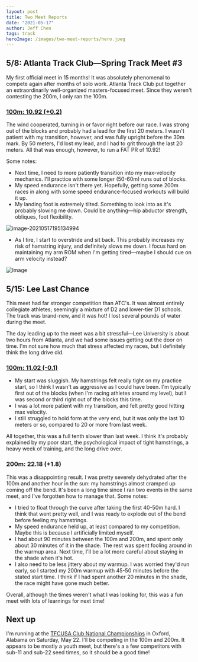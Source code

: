 ```yaml
---
layout: post
title: Two Meet Reports
date: "2021-05-17"
author: Jeff Chen
tags: track
heroImage: /images/two-meet-reports/hero.jpeg
---
```


## 5/8: Atlanta Track Club—Spring Track Meet #3

My first official meet in 15 months! It was absolutely phenomenal to compete again after months of solo work. Atlanta Track Club put together an extraordinarily well-organized masters-focused meet. Since they weren't contesting the 200m, I only ran the 100m.

### [100m: 10.92 (+0.2)](https://photos.app.goo.gl/KFSCgxzWEpB7WUtY8)

The wind cooperated, turning in or favor right before our race. I was strong out of the blocks and probably had a lead for the first 20 meters. I wasn't patient with my transition, however, and was fully upright before the 30m mark. By 50 meters, I'd lost my lead, and I had to grit through the last 20 meters. All that was enough, however, to run a FAT PR of 10.92!

<!-- excerpt -->

Some notes:

- Next time, I need to more patiently transition into my max-velocity mechanics. I'll practice with some longer (50-60m) runs out of blocks.
- My speed endurance isn't there yet. Hopefully, getting some 200m races in along with some speed endurance-focused workouts will build it up.
- My landing foot is extremely tilted. Something to look into as it's probably slowing me down. Could be anything—hip abductor strength, obliques, foot flexibility.

![image-20210517195134994](/images/two-meet-reports/foot.png)

- As I tire, I start to overstride and sit back. This probably increases my risk of hamstring injury, and definitely slows me down. I focus hard on maintaining my arm ROM when I'm getting tired—maybe I should cue on arm velocity instead?

![Image](https://pbs.twimg.com/media/E06cY-OWUAM1mjV?format=jpg&name=medium)

## 5/15: Lee Last Chance

This meet had far stronger competition than ATC's. It was almost entirely collegiate athletes; seemingly a mixture of D2 and lower-tier D1 schools. The track was brand-new, and it was hot! I lost several pounds of water during the meet.

The day leading up to the meet was a bit stressful—Lee University is about two hours from Atlanta, and we had some issues getting out the door on time. I'm not sure how much that stress affected my races, but I definitely think the long drive did.

### [100m: 11.02 (-0.1)](https://photos.app.goo.gl/PYqWvb8A16Cii1xC6)

- My start was sluggish. My hamstrings felt really tight on my practice start, so I think I wasn't as aggressive as I could have been. I'm typically first out of the blocks (when I'm racing athletes around my level), but I was second or third right out of the blocks this time.
- I was a lot more patient with my transition, and felt pretty good hitting max velocity.
- I still struggled to hold form at the very end, but it was only the last 10 meters or so, compared to 20 or more from last week.

All together, this was a full tenth slower than last week. I think it's probably explained by my poor start, the psychological impact of tight hamstrings, a heavy week of training, and the long drive over.

### 200m: 22.18 (+1.8)

This was a disappointing result. I was pretty severely dehydrated after the 100m and another hour in the sun: my hamstrings almost cramped up coming off the bend. It's been a long time since I ran two events in the same meet, and I've forgotten how to manage that. Some notes:

- I tried to float through the curve after taking the first 40-50m hard. I think that went pretty well, and I was ready to explode out of the bend before feeling my hamstrings.
- My speed endurance held up, at least compared to my competition. Maybe this is because I artificially limited myself.
- I had about 90 minutes between the 100m and 200m, and spent only about 30 minutes of it in the shade. The rest was spent fooling around in the warmup area. Next time, I'll be a lot more careful about staying in the shade when it's hot.
- I also need to be less jittery about my warmup. I was worried they'd run early, so I started my 200m warmup with 45-50 minutes before the stated start time. I think if I had spent another 20 minutes in the shade, the race might have gone much better.

Overall, although the times weren't what I was looking for, this was a fun meet with lots of learnings for next time!

## Next up

I'm running at the [TFCUSA Club National Championships](https://coachoregistration.com/dbi-bin/meetinfopage.pl?Web_Site_Id=al_tfcusa&Meet_Id=tfcclunatc2101&Team_Id=&) in Oxford, Alabama on Saturday, May 22. I'll be competing in the 100m and 200m. It appears to be mostly a youth meet, but there's a a few competitors with sub-11 and sub-22 seed times, so it should be a good time!
